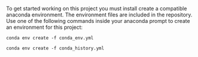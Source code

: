 To get started working on this project you must install create a compatible anaconda environment. The environment files are included in the repository.
Use one of the following commands inside your anaconda prompt to create an environment for this project:

```
conda env create -f conda_env.yml
```

```
conda env create -f conda_history.yml
```